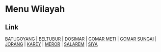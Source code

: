 # Menu Wilayah

## Link

[BATUGOYANG](https://github.com/gigit-pemilu/pemilu-2024-81-maluku/tree/main/pileg-dpr/hitung-suara/sub/81-maluku/sub/07-kepulauan-aru/sub/09-aru-selatan-timur/sub/2003-batugoyang)
 | 
[BELTUBUR](https://github.com/gigit-pemilu/pemilu-2024-81-maluku/tree/main/pileg-dpr/hitung-suara/sub/81-maluku/sub/07-kepulauan-aru/sub/09-aru-selatan-timur/sub/2006-beltubur)
 | 
[DOSIMAR](https://github.com/gigit-pemilu/pemilu-2024-81-maluku/tree/main/pileg-dpr/hitung-suara/sub/81-maluku/sub/07-kepulauan-aru/sub/09-aru-selatan-timur/sub/2002-dosimar)
 | 
[GOMAR METI](https://github.com/gigit-pemilu/pemilu-2024-81-maluku/tree/main/pileg-dpr/hitung-suara/sub/81-maluku/sub/07-kepulauan-aru/sub/09-aru-selatan-timur/sub/2010-gomar-meti)
 | 
[GOMAR SUNGAI](https://github.com/gigit-pemilu/pemilu-2024-81-maluku/tree/main/pileg-dpr/hitung-suara/sub/81-maluku/sub/07-kepulauan-aru/sub/09-aru-selatan-timur/sub/2009-gomar-sungai)
 | 
[JORANG](https://github.com/gigit-pemilu/pemilu-2024-81-maluku/tree/main/pileg-dpr/hitung-suara/sub/81-maluku/sub/07-kepulauan-aru/sub/09-aru-selatan-timur/sub/2008-jorang)
 | 
[KAREY](https://github.com/gigit-pemilu/pemilu-2024-81-maluku/tree/main/pileg-dpr/hitung-suara/sub/81-maluku/sub/07-kepulauan-aru/sub/09-aru-selatan-timur/sub/2007-karey)
 | 
[MEROR](https://github.com/gigit-pemilu/pemilu-2024-81-maluku/tree/main/pileg-dpr/hitung-suara/sub/81-maluku/sub/07-kepulauan-aru/sub/09-aru-selatan-timur/sub/2001-meror)
 | 
[SALAREM](https://github.com/gigit-pemilu/pemilu-2024-81-maluku/tree/main/pileg-dpr/hitung-suara/sub/81-maluku/sub/07-kepulauan-aru/sub/09-aru-selatan-timur/sub/2004-salarem)
 | 
[SIYA](https://github.com/gigit-pemilu/pemilu-2024-81-maluku/tree/main/pileg-dpr/hitung-suara/sub/81-maluku/sub/07-kepulauan-aru/sub/09-aru-selatan-timur/sub/2005-siya)

